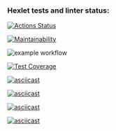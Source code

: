 ﻿### Hexlet tests and linter status:
[![Actions Status](https://github.com/tomilinbvGit/python-project-lvl2/workflows/hexlet-check/badge.svg)](https://github.com/tomilinbvGit/python-project-lvl2/actions)

[![Maintainability](https://api.codeclimate.com/v1/badges/2a3bf680ac0c1a790aff/maintainability)](https://codeclimate.com/github/tomilinbvGit/python-project-lvl2/maintainability)

![example workflow](https://github.com/tomilinbvGit/python-project-lvl2/actions/workflows/test.yml/badge.svg)

[![Test Coverage](https://api.codeclimate.com/v1/badges/2a3bf680ac0c1a790aff/test_coverage)](https://codeclimate.com/github/tomilinbvGit/python-project-lvl2/test_coverage)

[![asciicast](https://asciinema.org/a/yBTMsUXpcuUcZOx7h2Aw87CIF.svg)](https://asciinema.org/a/yBTMsUXpcuUcZOx7h2Aw87CIF)

[![asciicast](https://asciinema.org/a/a1OuDrn643j8XpZQC1PFTwBu0.svg)](https://asciinema.org/a/a1OuDrn643j8XpZQC1PFTwBu0)

[![asciicast](https://asciinema.org/a/e26TZVnbYFnTPbY36SQEeQyYO.svg)](https://asciinema.org/a/e26TZVnbYFnTPbY36SQEeQyYO)

[![asciicast](https://asciinema.org/a/A4dnucLw0rptSpO8r5cndeXch.svg)](https://asciinema.org/a/A4dnucLw0rptSpO8r5cndeXch)

